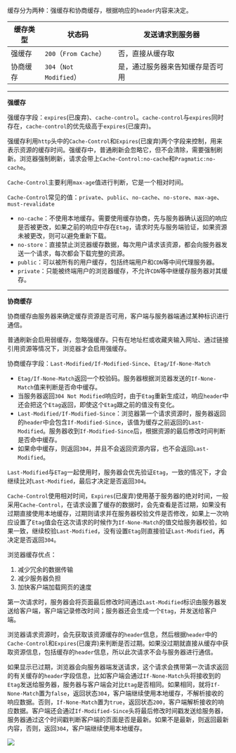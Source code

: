 缓存分为两种：强缓存和协商缓存，根据响应的`header`内容来决定。

|缓存类型|状态码|发送请求到服务器|
|-------|-----|--------------|
|强缓存|`200`（`From Cache`）|否，直接从缓存取|
|协商缓存|`304`（`Not Modified`）|是，通过服务器来告知缓存是否可用|

---------------

**强缓存**

强缓存字段：`expires`(已废弃)、`cache-control`。`cache-control`与`expires`同时存在，`cache-control`的优先级高于`expires`(已废弃)。

强缓存利用`http`头中的`Cache-Control`和`Expires`(已废弃)两个字段来控制，用来表示资源的缓存时间。强缓存中，普通刷新会忽略它，但不会清除，需要强制刷新。浏览器强制刷新，请求会带上`Cache-Control:no-cache`和`Pragmatic:no-cache`。

`Cache-Control`主要利用`max-age`值进行判断，它是一个相对时间。

`Cache-Control`常见的值：`private`、`public`、`no-cache`、`no-store`、`max-age`、`must-revalidate`

- `no-cache`：不使用本地缓存。需要使用缓存协商，先与服务器确认返回的响应是否被更改，如果之前的响应中存在`Etag`，请求时先与服务端验证，如果资源未被更改，则可以避免重新下载。
- `no-store`：直接禁止浏览器缓存数据，每次用户请求该资源，都会向服务器发送一个请求，每次都会下载完整的资源。
- `public`：可以被所有的用户缓存，包括终端用户和`CDN`等中间代理服务器。
- `private`：只能被终端用户的浏览器缓存，不允许`CDN`等中继缓存服务器对其缓存。

---------------

**协商缓存**

协商缓存由服务器来确定缓存资源是否可用，客户端与服务器端通过某种标识进行通信。

普通刷新会启用弱缓存，忽略强缓存。只有在地址栏或收藏夹输入网址、通过链接引用资源等情况下，浏览器才会启用强缓存。
	
协商缓存字段：`Last-Modified/If-Modified-Since`、`Etag/If-None-Match`

- `Etag/If-None-Match`返回一个校验码。服务器根据浏览器发送的`If-None-Match`值来判断是否命中缓存。
- 当服务器返回`304 Not Modified`响应时，由于`Etag`重新生成过，响应`header`中还会把这个`Etag`返回，即使这个`Etag`跟之前的值没有变化。
- `Last-Modified/If-Modified-Since`：浏览器第一个请求资源时，服务器返回的`header`中会包含`If-Modified-Since`，该值为缓存之前返回的`Last-Modified`。服务器收到`If-Modified-Since`后，根据资源的最后修改时间判断是否命中缓存。
- 如果命中缓存，则返回`304`，并且不会返回资源内容，也不会返回`Last-Modified`。

`Last-Modified`与`ETag`一起使用时，服务器会优先验证`Etag`，一致的情况下，才会继续比对`Last-Modified`，最后才决定是否返回`304`。

`Cache-Control`使用相对时间，`Expires`(已废弃)使用基于服务器的绝对时间，一般采用`Cache-Control`，在请求设置了缓存的数据时，会先查看是否过期，如果没有过期直接使用本地缓存，过期则请求并在服务器校验文件是否修改，如果上一次响应设置了`Etag`值会在这次请求的时候作为`If-None-Match`的值交给服务器校验，如果一致，继续校验`Last-Modified`，没有设置`Etag`则直接验证`Last-Modified`，再决定是否返回`304`。

浏览器缓存优点：

1. 减少冗余的数据传输
2. 减少服务器负担
3. 加快客户端加载网页的速度


第一次请求时，服务器会将页面最后修改时间通过`Last-Modified`标识由服务器发送给客户端，客户端记录修改时间；服务器还会生成一个`Etag`，并发送给客户端。

浏览器请求资源时，会先获取该资源缓存的`header`信息，然后根据`header`中的`Cache-Control`和`Expires`(已废弃)来判断是否过期。如果没过期就直接从缓存中获取资源信息，包括缓存的`header`信息，所以此次请求不会与服务器进行通信。

如果显示已过期，浏览器会向服务器端发送请求，这个请求会携带第一次请求返回的有关缓存的`header`字段信息，比如客户端会通过`If-None-Match`头将接收到的`Etag`发送给服务器，服务器与客户端会对比`Etag`是否相同。如果相同，就将`If-None-Match`置为`false`，返回状态`304`，客户端继续使用本地缓存，不解析接收的响应数据。否则，`If-None-Match`置为`true`，返回状态`200`，客户端解析接收的响应数据。客户端还会通过`If-Modified-Since`头将最后修改时间戳发送给服务器，服务器通过这个时间戳判断客户端的页面是否是最新。如果不是最新，则返回最新内容，否则，返回`304`，客户端继续使用本地缓存。

![](https://s1.ax1x.com/2022/10/12/xUlTsA.png)

